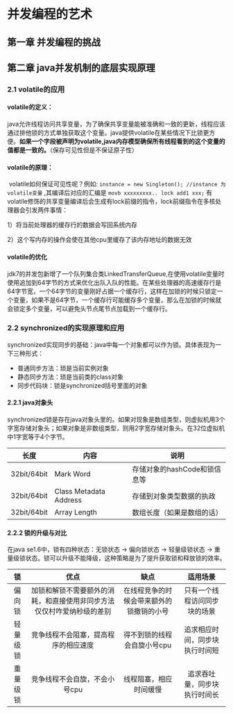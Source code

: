 # 并发编程的艺术

## 第一章  并发编程的挑战

## 第二章  java并发机制的底层实现原理

### 2.1 volatile的应用

#### 	volatile的定义：

​	java允许线程访问共享变量，为了确保共享变量能被准确和一致的更新，线程应该通过排他锁的方式单独获取这个变量。java提供volatile在某些情况下比锁更方便。**如果一个字段被声明为volatile,java内存模型确保所有线程看到的这个变量的值都是一致的。**（保存可见性但是不保证原子性）

#### volatile的原理：

​	volatile如何保证可见性呢？例如: `instance = new Singleton(); //instance 为volatile变量` ,其编译后对应的汇编是 `movb xxxxxxxxx.. lock add1 xxx;` 有volatile修饰的共享变量编译后会生成有lock前缀的指令，lock前缀指令在多核处理器会引发两件事情：

1）将当前处理器的缓存行的数据会写回系统内存

2）这个写内存的操作会使在其他cpu里缓存了该内存地址的数据无效

#### volatile的优化

​	jdk7的并发包新增了一个队列集合类LinkedTransferQueue,在使用volatile变量时使用追加到64字节的方式来优化出队入队的性能。在某些处理器的高速缓存行是64字节宽，一个64字节的变量刚好占据一个缓存行，这样在加锁的时候只锁定一个变量，如果不是64字节，一个缓存行可能缓存多个变量，那么在加锁的时候就会锁定多个变量，可以避免头节点尾节点加载到一个缓存行。

### 2.2 synchronized的实现原理和应用

synchronized实现同步的基础：java中每一个对象都可以作为锁。具体表现为一下三种形式：

- 普通同步方法：琐是当前实例对象
- 静态同步方法：琐是当前类的class对象
- 同步代码块：锁是synchronized括号里面的对象

#### 2.2.1 java对象头

synchronized锁是存在java对象头里的。如果对现象是数组类型，则虚拟机用3个字宽存储对象头；如果对象是非数组类型，则用2字宽存储对象头。在32位虚拟机中1字宽等于4个字节。

| 长度        | 内容                   | 说明                         |
| ----------- | ---------------------- | ---------------------------- |
| 32bit/64bit | Mark Word              | 存储对象的hashCode和锁信息等 |
| 32bit/64bit | Class Metadata Address | 存储到对象类型数据的执政     |
| 32bit/64bit | Array Length           | 数组长度（如果是数组的话）   |

#### 2.2.2 锁的升级与对比

在java se1.6中，锁有四种状态：无锁状态 -> 偏向锁状态 -> 轻量级锁状态 -> 重量级锁状态。锁可以升级不能降级，这种策略是为了提升获取锁和释放锁的效率。

|    锁    |                             优点                             |                   缺点                   |            适用场景            |
| :------: | :----------------------------------------------------------: | :--------------------------------------: | :----------------------------: |
|  偏向锁  | 加锁和解锁不需要额外的消耗，和直接使用非同步方法仅仅村咋爱纳秒级的差别 | 在线程竞争的时候会带来额外的锁撤销的小号 |  只有一个线程访问同步块的场景  |
| 轻量级锁 |             竞争线程不会阻塞，提高程序的相应速度             |       得不到锁的线程会自旋小号cpu        | 追求相应时间，同步块执行时间短 |
| 重量级锁 |                竞争线程不会自旋，不会小号cpu                 |          线程阻塞，相应时间缓慢          |  追求吞吐量，同步块执行时间长  |








































